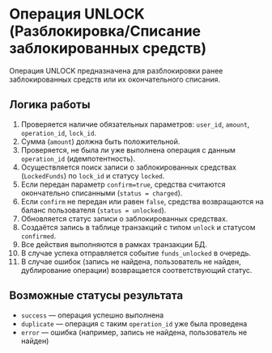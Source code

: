 # Операция UNLOCK (Разблокировка/Списание заблокированных средств)

Операция UNLOCK предназначена для разблокировки ранее заблокированных средств или их окончательного списания.

## Логика работы

1. Проверяется наличие обязательных параметров: `user_id`, `amount`, `operation_id`, `lock_id`.
2. Сумма (`amount`) должна быть положительной.
3. Проверяется, не была ли уже выполнена операция с данным `operation_id` (идемпотентность).
4. Осуществляется поиск записи о заблокированных средствах (`LockedFunds`) по `lock_id` и статусу `locked`.
5. Если передан параметр `confirm=true`, средства считаются окончательно списанными (`status = charged`).
6. Если `confirm` не передан или равен `false`, средства возвращаются на баланс пользователя (`status = unlocked`).
7. Обновляется статус записи о заблокированных средствах.
8. Создаётся запись в таблице транзакций с типом `unlock` и статусом `confirmed`.
9. Все действия выполняются в рамках транзакции БД.
10. В случае успеха отправляется событие `funds_unlocked` в очередь.
11. В случае ошибок (запись не найдена, пользователь не найден, дублирование операции) возвращается соответствующий статус.

## Возможные статусы результата
- `success` — операция успешно выполнена
- `duplicate` — операция с таким `operation_id` уже была проведена
- `error` — ошибка (например, запись не найдена, пользователь не найден) 